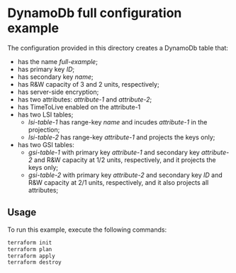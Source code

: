 # DynamoDb full configuration example

The configuration provided in this directory creates a DynamoDb table that:

* has the name *full-example*;
* has primary key *ID*;
* has secondary key *name*;
* has R&W capacity of 3 and 2 units, respectively;
* has server-side encryption;
* has two attributes: *attribute-1* and *attribute-2*;
* has TimeToLive enabled on the attribute-1
* has two LSI tables;
    * *lsi-table-1* has range-key *name* and incudes *attribute-1* in the projection;
    * *lsi-table-2* has range-key *attribute-1* and projects the keys only;
* has two GSI tables:
    * *gsi-table-1* with primary key *attribute-1* and secondary key *attribute-2* and R&W capacity at 1/2 units, respectively, and it projects the keys only;
    * *gsi-table-2* with primary key *attribute-2* and secondary key *ID* and R&W capacity at 2/1 units, respectively, and it also projects all attributes;


## Usage

To run this example, execute the following commands:

```bash
terraform init
terraform plan
terraform apply   
terraform destroy 
```